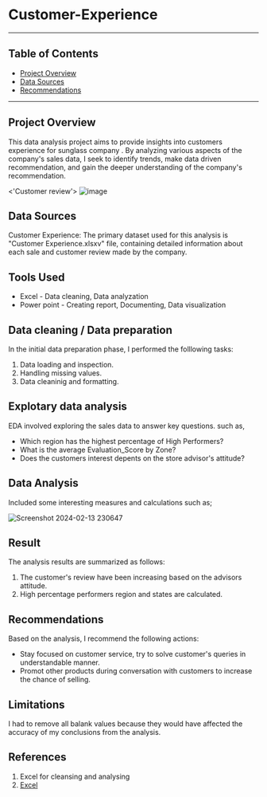 # Customer-Experience
----
## Table of Contents

- [Project Overview](#project-overview)
- [Data Sources](#data-sources)
- [Recommendations](#recommendations)

----

## Project Overview

This data analysis project aims to provide insights into customers experience for sunglass company . By analyzing various aspects of the company's sales data, I seek to identify trends, make data driven recommendation, and gain the deeper understanding of the company's recommendation.

<'Customer review'>
![image](https://github.com/Devika-0R/Customer-Experience/assets/153339996/48accbf0-63df-4ebc-bee2-7b09ef74e5ad)


## Data Sources

Customer Experience: The primary dataset used for this analysis is "Customer Experience.xlsxv" file, containing detailed information about each sale and customer review made by the company.

## Tools Used

- Excel - Data cleaning, Data analyzation
- Power point -  Creating report, Documenting, Data visualization

## Data cleaning / Data preparation

In the initial data preparation phase, I performed the folllowing tasks:
 1. Data loading and inspection.
 2. Handling missing values.
 3. Data cleaninig and formatting.

## Explotary data analysis
EDA involved exploring the sales data to answer key questions. such as,

- Which region has the highest percentage of High Performers? 
- What is the average Evaluation_Score by Zone?
- Does the customers interest depents on the store advisor's attitude?

## Data Analysis
Included some interesting measures and calculations such as;

![Screenshot 2024-02-13 230647](https://github.com/Devika-0R/Stationary_sales/assets/153339996/06f806fc-d710-4be4-98c2-e5906726216f)


## Result

The analysis results are summarized as follows:
1. The customer's review have been increasing based on the advisors attitude.
2. High percentage performers region and states are calculated.

## Recommendations

Based on the analysis, I recommend the following actions:
- Stay focused on customer service, try to solve customer's queries in understandable manner.
- Promot other products during conversation with customers to increase the chance of selling.


## Limitations

I had to remove all balank values because they would have affected the accuracy of my conclusions from the analysis. 

## References

1. Excel for cleansing and analysing
2. [Excel](www.microsoft.com)




